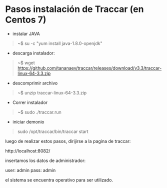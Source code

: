 Pasos instalación de Traccar (en Centos 7)
=========================================
	
* instalar JAVA
> ~$ su -c "yum install java-1.8.0-openjdk"

* descarga instalador:
> ~$ wget https://github.com/tananaev/traccar/releases/download/v3.3/traccar-linux-64-3.3.zip

* descomprimir archivo
> ~$ unzip traccar-linux-64-3.3.zip

* Correr instalador
> ~$ sudo ./traccar.run 

* iniciar demonio
> sudo /opt/traccar/bin/traccar start

luego de realizar estos pasos, dirijirse a la pagina de traccar: 

  http://localhost:8082/

insertamos los datos de administrador:

  user: admin
  pass: admin

el sistema se encuentra operativo para ser utilizado.
